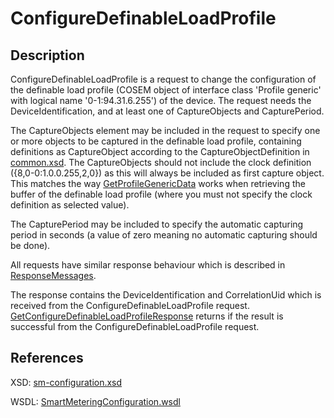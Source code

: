 # ConfigureDefinableLoadProfile

## Description

ConfigureDefinableLoadProfile is a request to change the configuration of the definable load profile \(COSEM object of interface class 'Profile generic' with logical name '0-1:94.31.6.255'\) of the device. The request needs the DeviceIdentification, and at least one of CaptureObjects and CapturePeriod.

The CaptureObjects element may be included in the request to specify one or more objects to be captured in the definable load profile, containing definitions as CaptureObject according to the CaptureObjectDefinition in [common.xsd](https://github.com/OSGP/open-smart-grid-platform/blob/development/osgp/shared/osgp-ws-smartmetering/src/main/resources/schemas/common.xsd). The CaptureObjects should not include the clock definition \({8,0-0:1.0.0.255,2,0}\) as this will always be included as first capture object. This matches the way [GetProfileGenericData](../monitoring/getprofilegenericdata.md) works when retrieving the buffer of the definable load profile \(where you must not specify the clock definition as selected value\).

The CapturePeriod may be included to specify the automatic capturing period in seconds \(a value of zero meaning no automatic capturing should be done\).

All requests have similar response behaviour which is described in [ResponseMessages](../../responsemessages.md).

The response contains the DeviceIdentification and CorrelationUid which is received from the ConfigureDefinableLoadProfile request. [GetConfigureDefinableLoadProfileResponse](getconfiguredefinableloadprofileresponse.md) returns if the result is successful from the ConfigureDefinableLoadProfile request.

## References

XSD: [sm-configuration.xsd](https://github.com/OSGP/open-smart-grid-platform/blob/development/osgp/shared/osgp-ws-smartmetering/src/main/resources/schemas/sm-configuration.xsd)

WSDL: [SmartMeteringConfiguration.wsdl](https://github.com/OSGP/open-smart-grid-platform/blob/development/osgp/shared/osgp-ws-smartmetering/src/main/resources/SmartMeteringConfiguration.wsdl)

